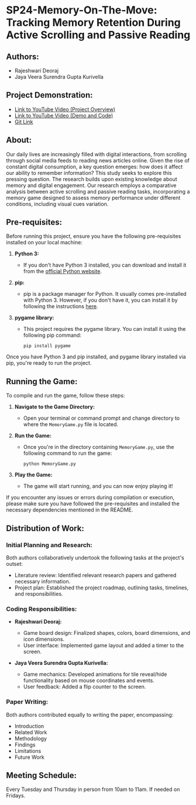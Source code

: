 # SP24-Memory-On-The-Move: Tracking Memory Retention During Active Scrolling and Passive Reading

## Authors:

- Rajeshwari Deoraj
- Jaya Veera Surendra Gupta Kurivella

## Project Demonstration:

- [Link to YouTube Video (Project Overview)](https://www.youtube.com/watch?v=gUqvR3ISjnc)
- [Link to YouTube Video (Demo and Code)](https://youtu.be/4rk888KqTgw) 
- [Git Link](https://github.com/csu-hci-projects/SP24-Memory-On-The-Move-Tracking-Memory-Retention-During-Active-Scrolling-And-Passive-Reading)

## About:

Our daily lives are increasingly filled with digital interactions, from scrolling through social media feeds to reading news articles online. Given the rise of constant digital consumption, a key question emerges: how does it affect our ability to remember information? This study seeks to explore this pressing question. The research builds upon existing knowledge about memory and digital engagement. Our research employs a comparative analysis between active scrolling and passive reading tasks, incorporating a memory game designed to assess memory performance under different conditions, including visual cues variation.

## Pre-requisites:

Before running this project, ensure you have the following pre-requisites installed on your local machine:
 
1. **Python 3:** 
   - If you don't have Python 3 installed, you can download and install it from the [official Python website](https://www.python.org/downloads/).
 
2. **pip:**
   - pip is a package manager for Python. It usually comes pre-installed with Python 3. However, if you don't have it, you can install it by following the instructions [here](https://pip.pypa.io/en/stable/installation/).
 
3. **pygame library:**
   - This project requires the pygame library. You can install it using the following pip command:
     ```
     pip install pygame
     ```
 
Once you have Python 3 and pip installed, and pygame library installed via pip, you're ready to run the project.

## Running the Game:
 
To compile and run the game, follow these steps:
 
1. **Navigate to the Game Directory:**
   - Open your terminal or command prompt and change directory to where the `MemoryGame.py` file is located.
 
2. **Run the Game:**
   - Once you're in the directory containing `MemoryGame.py`, use the following command to run the game:
     ```
     python MemoryGame.py
     ```
 
3. **Play the Game:**
   - The game will start running, and you can now enjoy playing it!
 
If you encounter any issues or errors during compilation or execution, please make sure you have followed the pre-requisites and installed the necessary dependencies mentioned in the README.

## Distribution of Work:

### Initial Planning and Research:

Both authors collaboratively undertook the following tasks at the project's outset:

- Literature review: Identified relevant research papers and gathered necessary information.
- Project plan: Established the project roadmap, outlining tasks, timelines, and responsibilities.

### Coding Responsibilities:

- **Rajeshwari Deoraj:**
  - Game board design: Finalized shapes, colors, board dimensions, and icon dimensions.
  - User interface: Implemented game layout and added a timer to the screen.
  
- **Jaya Veera Surendra Gupta Kurivella:**
  - Game mechanics: Developed animations for tile reveal/hide functionality based on mouse coordinates and events.
  - User feedback: Added a flip counter to the screen.

### Paper Writing:

Both authors contributed equally to writing the paper, encompassing:

- Introduction
- Related Work
- Methodology
- Findings
- Limitations
- Future Work

## Meeting Schedule:

Every Tuesday and Thursday in person from 10am to 11am. If needed on Fridays.
